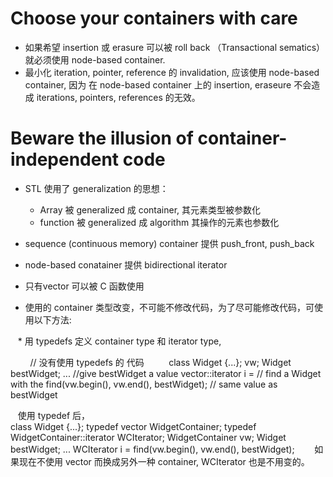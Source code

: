 # Choose your containers with care #

* 如果希望 insertion 或 erasure 可以被  roll back （Transactional sematics）就必须使用 node-based container.
* 最小化 iteration, pointer, reference 的 invalidation, 应该使用 node-based container, 因为 在 node-based container 上的 insertion, eraseure 不会造成 iterations, pointers, references 的无效。


# Beware the illusion of container-independent code #

* STL 使用了 generalization 的思想：

    * Array 被 generalized 成 container, 其元素类型被参数化
    * function 被 generalized 成 algorithm 其操作的元素也参数化

* sequence (continuous memory) container 提供 push_front, push_back
* node-based conatainer 提供 bidirectional iterator
* 只有vector 可以被 C 函数使用
* 使用的 container 类型改变，不可能不修改代码，为了尽可能修改代码，可使用以下方法:
  
    * 用 typedefs 定义 container type 和 iterator type, 
    
          // 没有使用  typedefs 的 代码
          class Widget {...};
          <Widget> vw;
          Widget bestWidget;
          ...
          //give bestWidget a value
          vector<Widget>::iterator i =
          // find a Widget with the
          find(vw.begin(), vw.end(), bestWidget); // same value as bestWidget
          
    使用 typedef 后， 
           
           class Widget {...};
           typedef vector<Widget> WidgetContainer;
           typedef WidgetContainer::iterator WCIterator;
           WidgetContainer vw;
           Widget bestWidget;
           ...
           WCIterator i = find(vw.begin(), vw.end(), bestWidget);
     
    如果现在不使用 vector 而换成另外一种 container, WCIterator 也是不用变的。
